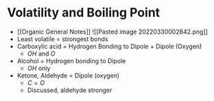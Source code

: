 # Volatility and Boiling Point
- [[Organic General Notes]]
![[Pasted image 20220330002842.png]]
- Least volatile = strongest bonds
- Carboxylic acid = Hydrogen Bonding to Dipole + Dipole (Oxygen)
	- $OH$ and $O$
- Alcohol = Hydrogen bonding to Dipole
	- $OH$ only
- Ketone, Aldehyde = Dipole (oxygen)
	- $C=O$
	- Discussed, aldehyde stronger